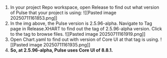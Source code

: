 1. In your project Repo workspace, open Release to find out what version of Pulse that your project is using:
	![[Pasted image 20250711161853.png]]
2. In the img above, the Pulse version is 2.5.96-alpha. Navigate to Tag page in Release.XHART to find out the tag of 2.5.96-alpha version. Click to the tag to browse files.
	![[Pasted image 20250711161919.png]]
3. Open Chart.yaml to find out with version of Core UI at that tag is using.
	![[Pasted image 20250711161935.png]]
4. **So, at 2.5.96-alpha, Pulse uses Core UI of 8.8.1.**